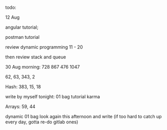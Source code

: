todo: 

12 Aug

angular tutorial; 

postman tutorial

review dynamic programming 11 - 20 

then review stack and queue



30 Aug morning: 728 867 476
1047

62, 63, 343, 2

Hash: 383, 15, 18

write by myself tonight: 01 bag tutorial karma

Arrays: 59, 44

dynamic 01 bag look again this afternoon and write (if too hard to catch up every day, gotta re-do gitlab ones)

